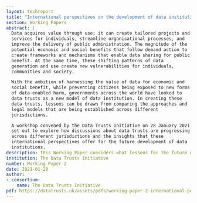 ```yaml
---
layout: techreport
title: "International perspectives on the development of data institutions"
section: Working Papers
abstract: |
  Data acquires value through use; it can create tailored projects and
  services for individuals, streamline organisational processes, and
  improve the delivery of public administration. The magnitude of the
  potential economic and social benefits that follow demand action to
  create frameworks and mechanisms that enable data sharing for public
  benefit. At the same time, these shifting patterns of data
  generation and use create new vulnerabilities for individuals,
  communities and society.

  With the ambition of harnessing the value of data for economic and
  social benefit, while preventing citizens being exposed to new forms
  of data-enabled harm, governments across the world have looked to
  data trusts as a new model of data institution. In creating these
  data trusts, lessons can be drawn from comparing the approaches and
  legal models that are being established across different
  jurisdictions.

  A workshop convened by the Data Trusts Initiative on 28 January 2021
  set out to explore how discussions about data trusts are progressing
  across different jurisdictions and the insights that these
  international perspectives offer for the future development of data
  institutions.
description: This Working Paper considers what lessons for the future of data trusts can be drawn from  experiences of establishing  data institutions in different jurisdictions.
institution: The Data Trusts Initiative
number: Working Paper 2
date: 2021-01-28
author:
- consortium: 
    name: The Data Trusts Initiative
pdf: https://datatrusts.uk/assets/pdfs/working-paper-2-international-perspectives.pdf
---
```

